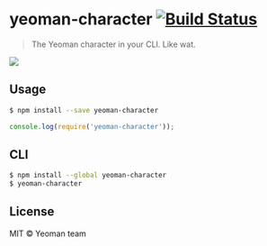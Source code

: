 # yeoman-character [![Build Status](https://travis-ci.org/yeoman/yeoman-character.svg?branch=master)](https://travis-ci.org/yeoman/yeoman-character)

> The Yeoman character in your CLI. Like wat.

![](screenshot.png)


## Usage

```sh
$ npm install --save yeoman-character
```

```js
console.log(require('yeoman-character'));
```


## CLI

```sh
$ npm install --global yeoman-character
$ yeoman-character
```


## License

MIT © Yeoman team
